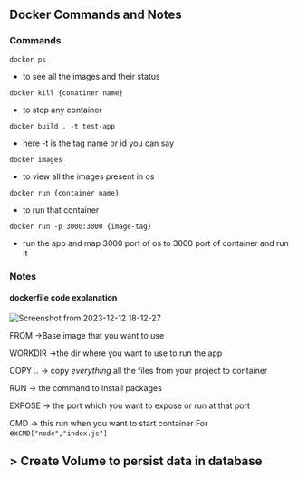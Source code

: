 ## Docker Commands and Notes

### Commands
```docker ps```
- to see all the images and their status

```docker kill {conatiner name}```
- to stop any container

```docker build . -t test-app```
- here -t is the tag name or id you can say

```docker images```
- to view all the images present in os

```docker run {container name}```
- to run that container

```docker run -p 3000:3000 {image-tag}```
- run the app and map 3000 port of os to 3000 port of container and run it



### Notes

#### dockerfile code explanation
![Screenshot from 2023-12-12 18-12-27](https://github.com/keshavop/docker-guide-101/assets/71931145/0fba4357-27be-4aea-8631-19d7035a800f)

FROM  ->Base image that you want to use

WORKDIR  ->the dir where you want to use to run the app

COPY ..  -> copy *everything* all the files from your project to container

RUN  -> the command to install packages

EXPOSE  -> the port which you want to expose or run at that port

CMD  -> this run when you want to start container
        For ex```CMD["node","index.js"]```


## > Create Volume to persist data in database
